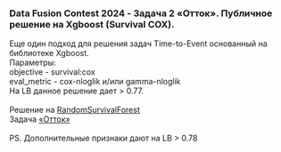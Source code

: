 <h3>Data Fusion Contest 2024 - Задача 2 «Отток». Публичное решение на Xgboost (Survival COX).</h3>
Еще один подход для решения задач Time-to-Event основанный на библиотеке Xgboost.<br>
Параметры:<br>
objective - survival:cox<br>
eval_metric - cox-nloglik и/или gamma-nloglik<br>
На LB данное решение дает > 0.77.<br><br>
Решение на  <a href='https://github.com/gogvan/dfc2024_task2' target='_blank'>RandomSurvivalForest</a><br>
Задача <a href='https://ods.ai/competitions/data-fusion2024-churn' target='_blank'>«Отток»</a><br><br>
PS. Дополнительные признаки дают на LB > 0.78<br>
